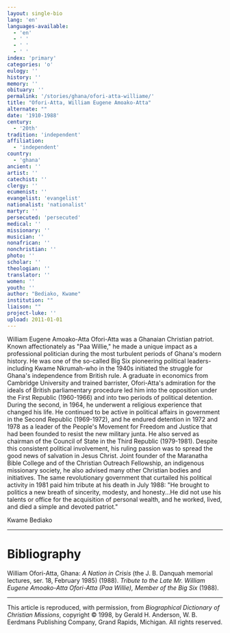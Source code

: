 ```yaml
---
layout: single-bio
lang: 'en'
languages-available:
  - 'en'
  - ' '
  - ' '
  - ' '
index: 'primary'
categories: 'o'
eulogy: ''
history: ''
memory: ''
obituary: ''
permalink: '/stories/ghana/ofori-atta-williame/'
title: "Ofori-Atta, William Eugene Amoako-Atta"
alternate: ""
date: '1910-1988'
century:
  - '20th'
tradition: 'independent'
affiliation:
  - 'independent'
country:
  - 'ghana'
ancient: ''
artist: ''
catechist: ''
clergy: ''
ecumenist: ''
evangelist: 'evangelist'
nationalist: 'nationalist'
martyr: ''
persecuted: 'persecuted'
medical: ''
missionary: ''
musician: ''
nonafrican: ''
nonchristian: ''
photo: ''
scholar: ''
theologian: ''
translator: ''
women: ''
youth: ''
author: "Bediako, Kwame"
institution: ""
liaison: ""
project-luke: ''
upload: 2011-01-01
---
```




William Eugene Amoako-Atta Ofori-Atta was a Ghanaian Christian patriot. Known affectionately as "Paa Willie," he made a unique impact as a professional politician during the most turbulent periods of Ghana's modern history. He was one of the so-called Big Six pioneering political leaders-including Kwame Nkrumah-who in the 1940s initiated the struggle for Ghana's independence from British rule. A graduate in economics from Cambridge University and trained barrister, Ofori-Atta's admiration for the ideals of British parliamentary procedure led him into the opposition under the First Republic (1960-1966) and into two periods of political detention. During the second, in 1964, he underwent a religious experience that changed his life. He continued to be active in political affairs in government in the Second Republic (1969-1972), and he endured detention in 1972 and 1978 as a leader of the People's Movement for Freedom and Justice that had been founded to resist the new military junta. He also served as chairman of the Council of State in the Third Republic (1979-1981). Despite this consistent political involvement, his ruling passion was to spread the good news of salvation in Jesus Christ. Joint founder of the Maranatha Bible College and of the Christian Outreach Fellowship, an indigenous missionary society, he also advised many other Christian bodies and initiatives. The same revolutionary government that curtailed his political activity in 1981 paid him tribute at his death in July 1988: "He brought to politics a new breath of sincerity, modesty, and honesty...He did not use his talents or office for the acquisition of personal wealth, and he worked, lived, and died a simple and devoted patriot."

Kwame Bediako

---

# Bibliography

William Ofori-Atta, Ghana: *A Nation in Crisis* (the J. B. Danquah memorial lectures, ser. 18, February 1985) (1988). *Tribute to the Late Mr. William Eugene Amoako-Atta Ofori-Atta (Paa Willie), Member of the Big Six* (1988).

---

This article is reproduced, with permission, from *Biographical Dictionary of Christian Missions*, copyright © 1998, by Gerald H. Anderson, W. B. Eerdmans Publishing Company, Grand Rapids, Michigan. All rights reserved.
